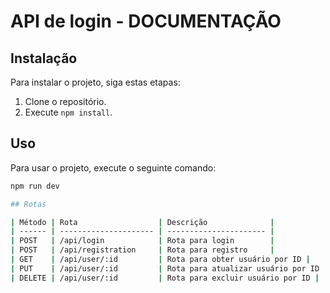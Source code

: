 # API de login - DOCUMENTAÇÃO

## Instalação

Para instalar o projeto, siga estas etapas:

1. Clone o repositório.
2. Execute `npm install`.

## Uso

Para usar o projeto, execute o seguinte comando:

```bash
npm run dev

## Rotas

| Método | Rota                  | Descrição              |
| ------ | --------------------- | ---------------------- |
| POST   | /api/login            | Rota para login        |
| POST   | /api/registration     | Rota para registro     |
| GET    | /api/user/:id         | Rota para obter usuário por ID |
| PUT    | /api/user/:id         | Rota para atualizar usuário por ID |
| DELETE | /api/user/:id         | Rota para excluir usuário por ID |
